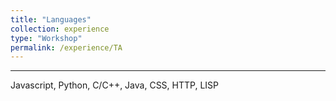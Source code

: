 ```yaml
---
title: "Languages"
collection: experience
type: "Workshop"
permalink: /experience/TA
---
```

---
Javascript, Python, C/C++, Java, CSS, HTTP, LISP
